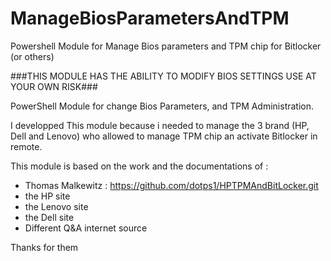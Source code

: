 # ManageBiosParametersAndTPM
Powershell Module for Manage Bios parameters and TPM chip for Bitlocker (or others)

###THIS MODULE HAS THE ABILITY TO MODIFY BIOS SETTINGS USE AT YOUR OWN RISK###

PowerShell Module for change Bios Parameters, and TPM Administration. 

I developped This module because i needed to manage the 3 brand (HP, Dell and Lenovo) who allowed to manage TPM chip an activate Bitlocker in remote.

This module is based on the work and the documentations of :
- Thomas Malkewitz : https://github.com/dotps1/HPTPMAndBitLocker.git
- the HP site
- the Lenovo site
- the Dell site
- Different Q&A internet source

Thanks for them
